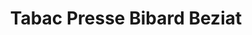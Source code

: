 ---
title: "Tabac Presse Bibard Beziat"
url: /floirac/tabac-presse-bibard-beziat/
shop: marchand de journaux
---